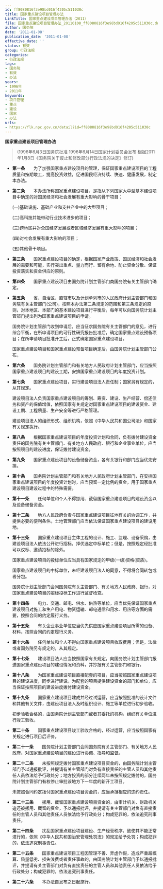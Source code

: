 ```yaml
---
id: ff8080816f3e98bd016f4205c511030c
title: 国家重点建设项目管理办法
LinkTitle: 国家重点建设项目管理办法（2011）
file: 国家重点建设项目管理办法_20110108_ff8080816f3e98bd016f4205c511030c.docx
author: 国务院
date: '2011-01-08'
publication_date: '2011-01-08'
effective_date: ''
status: 有效
group: 行政法规
categories:
- 行政法规
tags:
- 国务院
- 有效
- 办法
years:
- 1996年
- 2011年
keywords:
- 项目管理
- 重点
- 建设
- 国家
- 办法
urls:
- https://flk.npc.gov.cn/detail?id=ff8080816f3e98bd016f4205c511030c
---
```


**国家重点建设项目管理办法**

> (1996年6月3日国务院批准 1996年6月14日国家计划委员会发布 根据2011年1月8日《国务院关于废止和修改部分行政法规的决定》修订)

- **第一条**　　为了加强国家重点建设项目的管理，保证国家重点建设项目的工程质量和按期竣工，提高投资效益，促进国民经济持续、快速、健康发展，制定本办法。

- **第二条**　　本办法所称国家重点建设项目，是指从下列国家大中型基本建设项目中确定的对国民经济和社会发展有重大影响的骨干项目：

  (一)基础设施、基础产业和支柱产业中的大型项目；

  (二)高科技并能带动行业技术进步的项目；

  (三)跨地区并对全国经济发展或者区域经济发展有重大影响的项目；

  (四)对社会发展有重大影响的项目；

  (五)其他骨干项目。

- **第三条**　　国家重点建设项目的确定，根据国家产业政策、国民经济和社会发展的需要和可能，实行突出重点、量力而行、留有余地、防止资金分散、保证投资落实和资金供应的原则。

- **第四条**　　国家重点建设项目由国务院计划主管部门商国务院有关主管部门确定。

- **第五条**　　省、自治区、直辖市以及计划单列市的人民政府计划主管部门和国务院有关主管部门(公司)，按照本办法第二条规定的范围和第三条规定的原则，对本地区、本部门的基本建设项目进行平衡后，每年可以向国务院计划主管部门提出列为国家重点建设项目的申请。

  国务院计划主管部门收到申请后，应当征求国务院有关主管部门的意见，进行综合平衡，在所申请项目的可行性研究报告批准后，确定国家重点建设预备项目；在所申请项目批准开工后，正式确定国家重点建设项目。

  国家重点建设项目和国家重点建设预备项目确定后，由国务院计划主管部门公布。

- **第六条**　　国务院计划主管部门和有关地方人民政府计划主管部门，应当按照国家重点建设项目的建设工期，安排国家重点建设项目的年度投资计划。

- **第七条**　　国家重点建设项目，实行建设项目法人责任制；国家另有规定的，从其规定。

  建设项目法人负责国家重点建设项目的筹划、筹资、建设、生产经营、偿还债务和资产的保值增值，依照国家有关规定对国家重点建设项目的建设资金、建设工期、工程质量、生产安全等进行严格管理。

  建设项目法人的组织形式、组织机构，依照《中华人民共和国公司法》和国家有关规定执行。

- **第八条**　　根据国家重点建设项目的年度投资计划和合同，负有拨付建设资金责任的国务院有关主管部门、有关地方人民政府、银行和企业事业单位，应当按照项目的建设进度，保证拨付建设资金。

- **第九条**　　国家重点建设项目的设备储备资金，各有关银行和部门应当优先安排。

- **第十条**　　国务院计划主管部门和有关地方人民政府计划主管部门，在安排国家重点建设项目的年度投资计划时，应当预留一定比例的资金，用于国家重点建设项目建设过程中的特殊需要。

- **第十一条**　　任何单位和个人不得挪用、截留国家重点建设项目的建设资金以及设备储备资金。

- **第十二条**　　地方人民政府负责与国家重点建设项目征地有关的协调工作，并提供必要的便利条件。土地管理部门应当依法保证国家重点建设项目的建设用地。

- **第十三条**　　国家重点建设项目主体工程的设计、施工、监理、设备采购，由建设项目法人依法公开进行招标，择优选定中标单位；但是，按照规定经批准可以议标、邀请招标的除外。

  国家重点建设项目的投标单位应当具有国家规定的甲级(一级)资格(资质)。

  国家重点建设项目的中标单位，未经建设项目法人的同意，不得将合同转包或者分包。

  国务院计划主管部门会同国务院有关主管部门、有关地方人民政府、银行，对国家重点建设项目的招标投标工作进行监督检查。

- **第十四条**　　电力、交通、邮电、供水、供热等单位，应当优先保证国家重点建设项目对施工和生产用电、物资运输、邮电通信和用水、用热等方面的需要，按照合同的约定履行义务。

- **第十五条**　　有关企业事业单位应当优先供应国家重点建设项目所需的设备、材料，按照合同的约定履行义务。

- **第十六条**　　任何单位和个人不得向国家重点建设项目收取费用；但是，法律或者国务院另有规定的，从其规定。

- **第十七条**　　建设项目法人应当按照国家有关规定，向国务院计划主管部门报送国家重点建设项目的建设情况和资料，并抄报有关主管部门和银行。

- **第十八条**　　为国家重点建设项目直接配套的项目，应当按照国家重点建设项目的建设进度，同步进行建设。为配套的项目提供建设资金的部门和单位，应当保证按照项目的建设进度拨付建设资金。

- **第十九条**　　国家重点建设项目建成并经过试运营，应当按照批准的设计文件和其他有关文件，由建设项目法人及时组织设计、施工等单位进行初步验收。

  初步验收合格的，由国务院计划主管部门或者其委托的机构，组织有关单位进行竣工验收。

- **第二十条**　　国家重点建设项目竣工验收合格的，经过运营，应当按照国家有关规定进行项目后评价。

- **第二十一条**　　国务院计划主管部门会同国务院有关主管部门、有关地方人民政府，对国家重点建设项目的建设进行协调、指导和监督。

- **第二十二条**　　未按照规定拨付国家重点建设项目资金的，由国务院计划主管部门予以通报批评，并提请有关主管部门对负有直接责任的主管人员和其他责任人员依法给予行政处分；地方投资的部分连续两年未按照规定拨付的，国务院计划主管部门有权停止审批该地方下一年度的新开工项目。

  未按照合同约定拨付国家重点建设项目资金的，应当承担相应的违约责任。

- **第二十三条**　　挪用、截留国家重点建设项目资金的，由审计机关、财政机关追还被挪用、截留的资金，予以通报批评，并提请有关主管部门对负有直接责任的主管人员和其他责任人员依法给予行政处分；构成犯罪的，依法追究刑事责任。

- **第二十四条**　　扰乱国家重点建设项目建设、生产经营秩序，致使其不能正常进行的，依照《中华人民共和国治安管理处罚法》的规定给予处罚；构成犯罪的，依法追究刑事责任。

- **第二十五条**　　国家重点建设项目工程因管理不善、弄虚作假，造成严重超概算、质量低劣、损失浪费或者责任事故的，由国务院计划主管部门予以通报批评，并提请有关主管部门对负有直接责任的主管人员和其他责任人员依法给予行政处分；构成犯罪的，依法追究刑事责任。

- **第二十六条**　　本办法自发布之日起施行。
